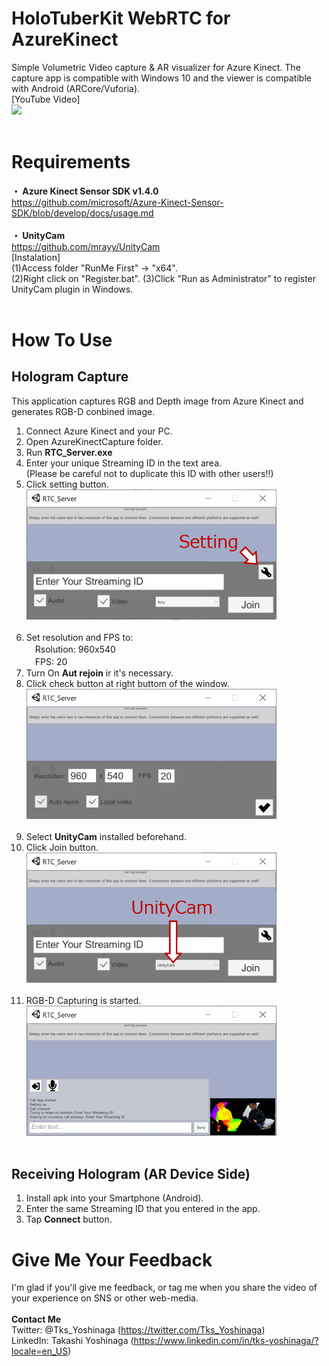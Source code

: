 # HoloTuberKit WebRTC for AzureKinect
Simple Volumetric Video capture &amp; AR visualizer for Azure Kinect. 
The capture app is compatible with Windows 10 and the viewer is compatible with Android (ARCore/Vuforia).
<br>
[YouTube Video]<br>
[![](https://img.youtube.com/vi/m_uFsbNz-Ko/0.jpg)](https://www.youtube.com/watch?v=m_uFsbNz-Ko)
<br><br>

# Requirements
<b>・ Azure Kinect Sensor SDK v1.4.0</b> <br>
https://github.com/microsoft/Azure-Kinect-Sensor-SDK/blob/develop/docs/usage.md
<br><br>
<b>・ UnityCam</b> <br>
https://github.com/mrayy/UnityCam
<br>
[Instalation]<br>
(1)Access folder "RunMe First" -> "x64". <br>
(2)Right click on "Register.bat".
(3)Click "Run as Administrator" to register UnityCam plugin in Windows. <br>
<br>
# How To Use
## Hologram Capture
This application captures RGB and Depth image from Azure Kinect and generates RGB-D conbined image.<br>
1) Connect Azure Kinect and your PC.
2) Open AzureKinectCapture folder.
3) Run <b>RTC_Server.exe</b>
4) Enter your unique Streaming ID in the text area.<br>
(Please be careful not to duplicate this ID with other users!!)<br>
5) Click setting button.
  <img src="/images/01.png" alt="" width="400"><br><br>
6) Set resolution and FPS to:<br>
　Rsolution: 960x540　<br>
　FPS: 20 <br>
7) Turn On <b>Aut rejoin</b> ir it's necessary.
8) Click check button at right buttom of the window.
  <img src="/images/02.png" alt="" width="400"><br><br>
9) Select <b>UnityCam</b> installed beforehand.
10) Click Join button.
  <img src="/images/03.png" alt="" width="400"><br><br>
11) RGB-D Capturing is started.
  <img src="/images/04.png" alt="" width="400"><br><br>

## Receiving Hologram (AR Device Side)
1) Install apk into your Smartphone (Android).
2) Enter the same Streaming ID that you entered in the app.
3) Tap <b>Connect</b> button.

# Give Me Your Feedback
I'm glad if you'll give me feedback, or tag me when you share the video of your experience on SNS or other web-media.<br><br>
<b>Contact Me</b><br>
Twitter: @Tks_Yoshinaga (https://twitter.com/Tks_Yoshinaga)<br>
LinkedIn: Takashi Yoshinaga (https://www.linkedin.com/in/tks-yoshinaga/?locale=en_US)<br>
<br>
